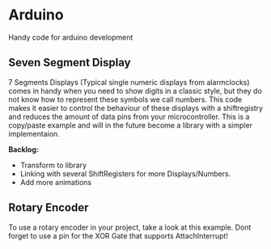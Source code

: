 Arduino
=======
Handy code for arduino development

Seven Segment Display
----------------------
7 Segments Displays (Typical single numeric displays from alarmclocks) comes in handy when you need to show digits in a classic style,
but they do not know how to represent these symbols we call numbers.
This code makes it easier to control the behaviour of these displays with a shiftregistry and reduces the amount of data pins from your microcontroller. This is a copy/paste example and will in the future become a library with a simpler implementaion.

**Backlog:**
- Transform to library
- Linking with several ShiftRegisters for more Displays/Numbers.
- Add more animations

Rotary Encoder
--------------
To use a rotary encoder in your project, take a look at this example.
Dont forget to use a pin for the XOR Gate that supports AttachInterrupt!

